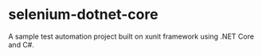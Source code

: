# selenium-dotnet-core
A sample test automation project built on xunit framework using .NET Core and C#.
